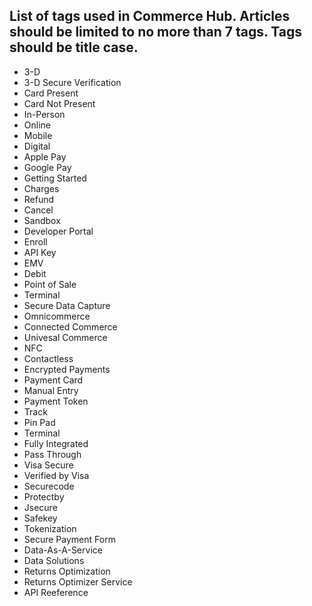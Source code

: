 List of tags used in Commerce Hub. Articles should be limited to no more than 7 tags. Tags should be title case.
---------------
- 3-D
- 3-D Secure Verification
- Card Present
- Card Not Present
- In-Person
- Online
- Mobile
- Digital
- Apple Pay
- Google Pay
- Getting Started
- Charges
- Refund
- Cancel
- Sandbox
- Developer Portal
- Enroll
- API Key
- EMV
- Debit
- Point of Sale
- Terminal
- Secure Data Capture
- Omnicommerce
- Connected Commerce
- Univesal Commerce
- NFC
- Contactless
- Encrypted Payments
- Payment Card
- Manual Entry
- Payment Token
- Track
- Pin Pad
- Terminal
- Fully Integrated
- Pass Through
- Visa Secure
- Verified by Visa
- Securecode
- Protectby
- Jsecure
- Safekey
- Tokenization
- Secure Payment Form
- Data-As-A-Service
- Data Solutions
- Returns Optimization
- Returns Optimizer Service
- API Reeference
